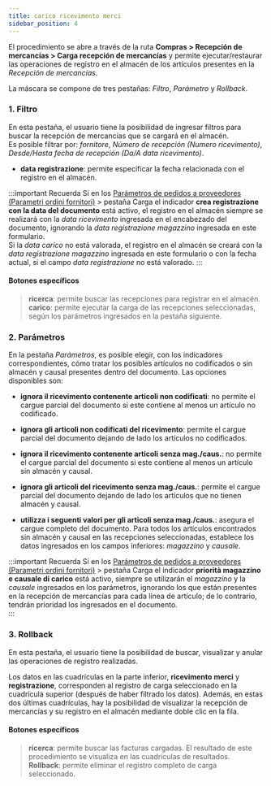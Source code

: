 ```yaml
---
title: carico ricevimento merci
sidebar_position: 4
---
```


El procedimiento se abre a través de la ruta **Compras > Recepción de mercancías > Carga recepción de mercancías** y permite ejecutar/restaurar las operaciones de registro en el almacén de los artículos presentes en la *Recepción de mercancías*.  

La máscara se compone de tres pestañas: *Filtro*, *Parámetro* y *Rollback*.     

### 1. Filtro

En esta pestaña, el usuario tiene la posibilidad de ingresar filtros para buscar la recepción de mercancías que se cargará en el almacén.  
Es posible filtrar por: *fornitore*, *Número de recepción (Numero ricevimento)*, *Desde/Hasta fecha de recepción (Da/A data ricevimento)*.

- **data registrazione**: permite especificar la fecha relacionada con el registro en el almacén.

:::important Recuerda
Si en los [Parámetros de pedidos a proveedores (Parametri ordini fornitori)](/docs/configurations/parameters/purchase/purchase-orders-parameters#carico) > pestaña Carga el indicador **crea registrazione con la data del documento** está activo, el registro en el almacén siempre se realizará con la *data ricevimento* ingresada en el encabezado del documento, ignorando la *data registrazione magazzino* ingresada en este formulario.  
Si la *data carico* no está valorada, el registro en el almacén se creará con la *data registrazione magazzino* ingresada en este formulario o con la fecha actual, si el campo *data registrazione* no está valorado.
:::

#### Botones específicos  
> **ricerca**: permite buscar las recepciones para registrar en el almacén.  
> **carico**: permite ejecutar la carga de las recepciones seleccionadas, según los parámetros ingresados en la pestaña siguiente.


### 2. Parámetros

En la pestaña *Parámetros*, es posible elegir, con los indicadores correspondientes, cómo tratar los posibles artículos no codificados o sin almacén y causal presentes dentro del documento. Las opciones disponibles son:  

- **ignora il ricevimento contenente articoli non codificati**: no permite el cargue parcial del documento si este contiene al menos un artículo no codificado.  
- **ignora gli articoli non codificati del ricevimento**: permite el cargue parcial del documento dejando de lado los artículos no codificados.  

- **ignora il ricevimento contenente articoli senza mag./caus.**: no permite el cargue parcial del documento si este contiene al menos un artículo sin almacén y causal.  
- **ignora gli articoli del ricevimento senza mag./caus.**: permite el cargue parcial del documento dejando de lado los artículos que no tienen almacén y causal.  
- **utilizza i seguenti valori per gli articoli senza mag./caus.**: asegura el cargue completo del documento. Para todos los artículos encontrados sin almacén y causal en las recepciones seleccionadas, establece los datos ingresados en los campos inferiores: *magazzino* y *causale*.

:::important Recuerda
Si en los [Parámetros de pedidos a proveedores (Parametri ordini fornitori)](/docs/configurations/parameters/purchase/purchase-orders-parameters) > pestaña Carga el indicador **priorità magazzino e causale di carico** está activo, siempre se utilizarán el *magazzino* y la *causale* ingresados en los parámetros, ignorando los que están presentes en la recepción de mercancías para cada línea de artículo; de lo contrario, tendrán prioridad los ingresados en el documento.  
:::

### 3. Rollback

En esta pestaña, el usuario tiene la posibilidad de buscar, visualizar y anular las operaciones de registro realizadas.

Los datos en las cuadrículas en la parte inferior, **ricevimento merci** y **registrazione**, corresponden al registro de carga seleccionado en la cuadrícula superior (después de haber filtrado los datos). Además, en estas dos últimas cuadrículas, hay la posibilidad de visualizar la recepción de mercancías y su registro en el almacén mediante doble clic en la fila.

#### Botones específicos  
> **ricerca**: permite buscar las facturas cargadas. El resultado de este procedimiento se visualiza en las cuadrículas de resultados.  
> **Rollback**: permite eliminar el registro completo de carga seleccionado.
